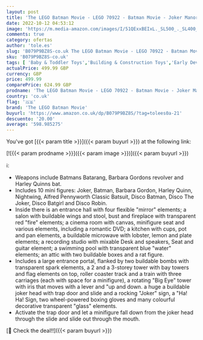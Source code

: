 ```yaml
---
layout: post
title: 'The LEGO Batman Movie - LEGO 70922 - Batman Movie - Joker Manor'
date: 2022-10-12 04:53:12
image: 'https://m.media-amazon.com/images/I/51QExxBEIxL._SL500_._SL400_.jpg'
comments: true
category: ofertas
author: 'tole.es'
slug: 'B079P9BZ8S-co.uk The LEGO Batman Movie - LEGO 70922 - Batman Movie -...'
sku: 'B079P9BZ8S-co.uk'
tags: [ 'Baby & Toddler Toys','Building & Construction Toys','Early Development & Activity Toys','Sorting, Stacking & Plugging Toys','Toys','Toys & Games','lego','the lego batman movie','🇬🇧', ]
actualPrice: 499.99 GBP
currency: GBP
price: 499.99
comparePrice: 624.99 GBP
prodname: 'The LEGO Batman Movie - LEGO 70922 - Batman Movie - Joker Manor'
country: 'co.uk'
flag: '🇬🇧'
brand: 'The LEGO Batman Movie'
buyurl: 'https://www.amazon.co.uk/dp/B079P9BZ8S/?tag=tolees0a-21'
descuento: '20.00'
average: '598.985275'
---
```


You've got [{{< param title >}}]({{< param buyurl >}}) at the following link:

[![{{< param prodname >}}]({{< param image >}})]({{< param buyurl >}})

ℹ️:

- Weapons include Batmans Batarang, Barbara Gordons revolver and Harley Quinns bat.
- Includes 10 mini figures: Joker, Batman, Barbara Gordon, Harley Quinn, Nightwing, Alfred Pennyworth Classic Batsuit, Disco Batman, Disco The Joker, Disco Batgirl and Disco Robin.
- Inside there is an entrance hall with four flexible "mirror" elements; a salon with buildable wings and stool, bust and fireplace with transparent red "fire" elements; a cinema room with canvas, minifigure seat and various elements, including a romantic DVD; a kitchen with cups, pot and pan elements, a buildable microwave with lobster, lemon and plate elements; a recording studio with mixable Desk and speakers, Seat and guitar element; a swimming pool with transparent blue "water" elements; an attic with two buildable boxes and a rat figure.
- Includes a large entrance portal, flanked by two buildable bombs with transparent spark elements, a 2 and a 3-storey tower with bay towers and flag elements on top, roller coaster track and a train with three carriages (each with space for a minifigure), a rotating "Big Eye" tower with iris that moves with a lever and "up and down. a huge a buildable joker head with trap door and slide and a rocking "Joker" sign, a "Ha! Ha! Sign, two wheel-powered boxing gloves and many colourful decorative transparent "glass" elements.
- Activate the trap door and let a minifigure fall down from the joker head through the slide and slide out through the mouth.

[🛒 Check the deal!!]({{< param buyurl >}})
